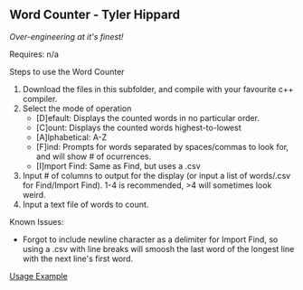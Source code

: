 ## Word Counter - Tyler Hippard
*Over-engineering at it's finest!*

Requires: n/a

Steps to use the Word Counter
  1. Download the files in this subfolder, and compile with your favourite c++ compiler.
  2. Select the mode of operation
      - [D]efault: Displays the counted words in no particular order.
      - [C]ount: Displays the counted words highest-to-lowest
      - [A]lphabetical: A-Z
      - [F]ind: Prompts for words separated by spaces/commas to look for, and will show # of ocurrences.
      - [I]mport Find: Same as Find, but uses a .csv
  3. Input # of columns to output for the display (or input a list of words/.csv for Find/Import Find). 1-4 is recommended, >4 will sometimes look weird.
  4. Input a text file of words to count.
  
Known Issues:
- Forgot to include newline character as a delimiter for Import Find, so using a .csv with line breaks will smoosh the last word of the longest line with the next line's first word.
  
[Usage Example](https://www.youtube.com/watch?v=WUrYbB6KVh8)

